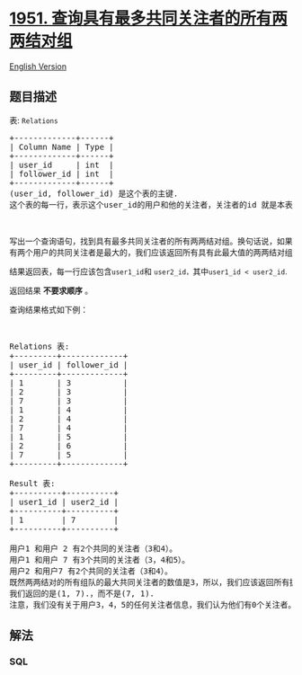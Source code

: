 # [1951. 查询具有最多共同关注者的所有两两结对组](https://leetcode.cn/problems/all-the-pairs-with-the-maximum-number-of-common-followers)

[English Version](/solution/1900-1999/1951.All%20the%20Pairs%20With%20the%20Maximum%20Number%20of%20Common%20Followers/README_EN.md)

## 题目描述

<!-- 这里写题目描述 -->

<p>表: <code>Relations</code></p>

<pre>
+-------------+------+
| Column Name | Type |
+-------------+------+
| user_id     | int  |
| follower_id | int  |
+-------------+------+
(user_id, follower_id) 是这个表的主键.
这个表的每一行，表示这个user_id的用户和他的关注者，关注者的id 就是本表的 user_id.
</pre>

<p>&nbsp;</p>

<p>写出一个查询语句，找到具有最多共同关注者的所有两两结对组。换句话说，如果有两个用户的共同关注者是最大的，我们应该返回所有具有此最大值的两两结对组</p>

<p>结果返回表，每一行应该包含<code>user1_id</code>和&nbsp;<code>user2_id，</code>其中<code>user1_id &lt; user2_id</code>.</p>

<p>返回结果&nbsp;<strong>不要求顺序</strong>&nbsp;。</p>

<p>查询结果格式如下例：</p>

<p>&nbsp;</p>

<pre>
Relations 表:
+---------+-------------+
| user_id | follower_id |
+---------+-------------+
| 1       | 3           |
| 2       | 3           |
| 7       | 3           |
| 1       | 4           |
| 2       | 4           |
| 7       | 4           |
| 1       | 5           |
| 2       | 6           |
| 7       | 5           |
+---------+-------------+

Result 表:
+----------+----------+
| user1_id | user2_id |
+----------+----------+
| 1        | 7        |
+----------+----------+

用户1 和用户 2 有2个共同的关注者（3和4）。
用户1 和用户 7 有3个共同的关注者（3，4和5）。
用户2 和用户7 有2个共同的关注者（3和4）。
既然两两结对的所有组队的最大共同关注者的数值是3，所以，我们应该返回所有拥有3个共同关注者的两两组队，这就是仅有的一对(1, 7).
我们返回的是(1, 7).，而不是(7, 1).
注意，我们没有关于用户3，4，5的任何关注者信息，我们认为他们有0个关注者。
</pre>

## 解法

### **SQL**

```sql

```
